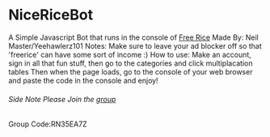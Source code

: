 # NiceRiceBot
A Simple Javascript Bot that runs in the console of [Free Rice](https://beta.freerice.com/game)
Made By: Neil Master/Yeehawlerz101
 Notes: Make sure to leave your ad blocker off so that 'freerice' can have some sort of income :)
How to use: Make an account, sign in all that fun stuff, then go to the categories and click multiplacation tables
Then when the page loads, go to the console of your web browser and paste the code in the console and enjoy!
###### Side Note Please Join the [group](https://beta.freerice.com/group/8d90c5a7-1e76-46d8-8fe9-c9d2b616b408)
Group Code:RN35EA7Z
